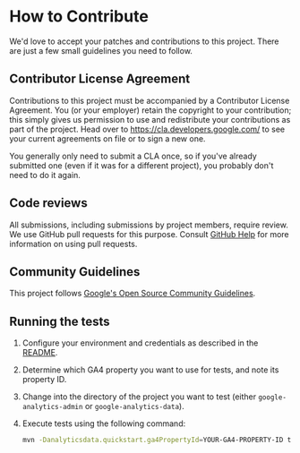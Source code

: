# How to Contribute

We'd love to accept your patches and contributions to this project. There are
just a few small guidelines you need to follow.

## Contributor License Agreement

Contributions to this project must be accompanied by a Contributor License
Agreement. You (or your employer) retain the copyright to your contribution;
this simply gives us permission to use and redistribute your contributions as
part of the project. Head over to <https://cla.developers.google.com/> to see
your current agreements on file or to sign a new one.

You generally only need to submit a CLA once, so if you've already submitted one
(even if it was for a different project), you probably don't need to do it
again.

## Code reviews

All submissions, including submissions by project members, require review. We
use GitHub pull requests for this purpose. Consult
[GitHub Help](https://help.github.com/articles/about-pull-requests/) for more
information on using pull requests.

## Community Guidelines

This project follows [Google's Open Source Community
Guidelines](https://opensource.google.com/conduct/).

## Running the tests

1.  Configure your environment and credentials as described in the
    [README](README.md).
2.  Determine which GA4 property you want to use for tests, and note its
    property ID.
3.  Change into the directory of the project you want to test (either
    `google-analytics-admin` or `google-analytics-data`).
4.  Execute tests using the following command:

    ```sh
    mvn -Danalyticsdata.quickstart.ga4PropertyId=YOUR-GA4-PROPERTY-ID test
    ```
